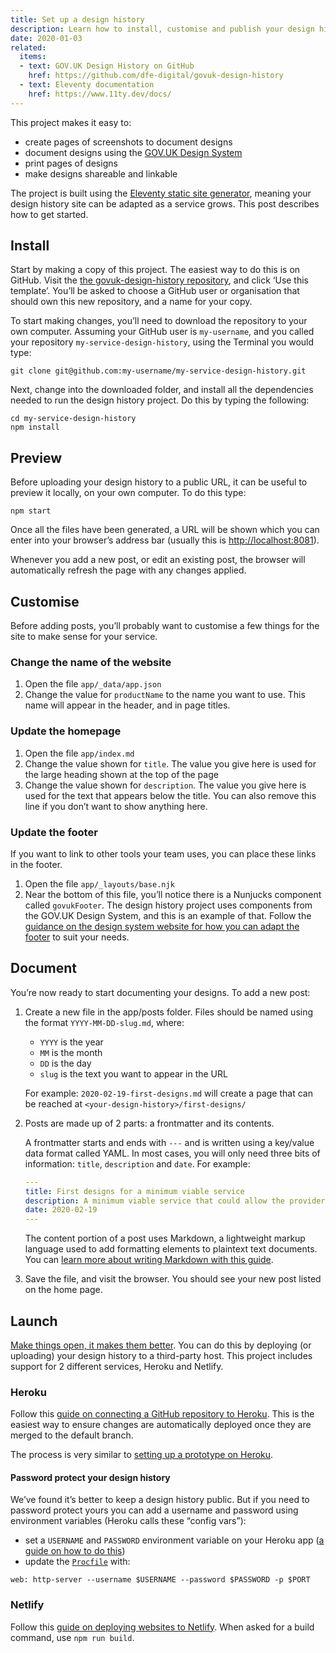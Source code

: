 ```yaml
---
title: Set up a design history
description: Learn how to install, customise and publish your design history.
date: 2020-01-03
related:
  items:
  - text: GOV.UK Design History on GitHub
    href: https://github.com/dfe-digital/govuk-design-history
  - text: Eleventy documentation
    href: https://www.11ty.dev/docs/
---
```


This project makes it easy to:

* create pages of screenshots to document designs
* document designs using the [GOV.UK Design System](https://design-system.service.gov.uk/)
* print pages of designs
* make designs shareable and linkable

The project is built using the [Eleventy static site generator](https://www.11ty.dev/), meaning your design history site can be adapted as a service grows. This post describes how to get started.

## Install

Start by making a copy of this project. The easiest way to do this is on GitHub. Visit the [the govuk-design-history repository](https://github.com/DFE-Digital/govuk-design-history), and click ‘Use this template’. You’ll be asked to choose a GitHub user or organisation that should own this new repository, and a name for your copy.

To start making changes, you’ll need to download the repository to your own computer. Assuming your GitHub user is `my-username`, and you called your repository `my-service-design-history`, using the Terminal you would type:

``` text
git clone git@github.com:my-username/my-service-design-history.git
```

Next, change into the downloaded folder, and install all the dependencies needed to run the design history project. Do this by typing the following:

``` text
cd my-service-design-history
npm install
```

## Preview

Before uploading your design history to a public URL, it can be useful to preview it locally, on your own computer. To do this type:

``` text
npm start
```

Once all the files have been generated, a URL will be shown which you can enter into your browser’s address bar (usually this is <http://localhost:8081>).

Whenever you add a new post, or edit an existing post, the browser will automatically refresh the page with any changes applied.

## Customise

Before adding posts, you’ll probably want to customise a few things for the site to make sense for your service.

### Change the name of the website

1. Open the file `app/_data/app.json`
2. Change the value for `productName` to the name you want to use. This name will appear in the header, and in page titles.

### Update the homepage

1. Open the file `app/index.md`
2. Change the value shown for `title`. The value you give here is used for the large heading shown at the top of the page
3. Change the value shown for `description`. The value you give here is used for the text that appears below the title. You can also remove this line if you don’t want to show anything here.

### Update the footer

If you want to link to other tools your team uses, you can place these links in the footer.

1. Open the file `app/_layouts/base.njk`
2. Near the bottom of this file, you’ll notice there is a Nunjucks component called `govukFooter`. The design history project uses components from the GOV.UK Design System, and this is an example of that. Follow the [guidance on the design system website for how you can adapt the footer](https://design-system.service.gov.uk/components/footer/) to suit your needs.

## Document

You’re now ready to start documenting your designs. To add a new post:

1. Create a new file in the app/posts folder. Files should be named using the format `YYYY-MM-DD-slug.md`, where:

    * `YYYY` is the year
    * `MM` is the month
    * `DD` is the day
    * `slug` is the text you want to appear in the URL

    For example: `2020-02-19-first-designs.md` will create a page that can be reached at `<your-design-history>/first-designs/`

2. Posts are made up of 2 parts: a frontmatter and its contents.

    A frontmatter starts and ends with `---` and is written using a key/value data format called YAML. In most cases, you will only need three bits of information: `title`, `description` and `date`. For example:

    ``` yaml
    ---
    title: First designs for a minimum viable service
    description: A minimum viable service that could allow the providers to access and manage their ITT applications.
    date: 2020-02-19
    ---
    ```

    The content portion of a post uses Markdown, a lightweight markup language used to add formatting elements to plaintext text documents. You can [learn more about writing Markdown with this guide](https://www.markdownguide.org).

3. Save the file, and visit the browser. You should see your new post listed on the home page.

## Launch

[Make things open, it makes them better](https://www.gov.uk/guidance/government-design-principles#make-things-open-it-makes-things-better). You can do this by deploying (or uploading) your design history to a third-party host. This project includes support for 2 different services, Heroku and Netlify.

### Heroku

Follow this [guide on connecting a GitHub repository to Heroku](https://devcenter.heroku.com/articles/github-integration). This is the easiest way to ensure changes are automatically deployed once they are merged to the default branch.

The process is very similar to [setting up a prototype on Heroku](https://govuk-prototype-kit.herokuapp.com/docs/publishing-on-heroku).

#### Password protect your design history

We’ve found it’s better to keep a design history public. But if you need to password protect yours you can add a username and password using environment variables (Heroku calls these “config vars”):

* set a `USERNAME` and `PASSWORD` environment variable on your Heroku app ([a guide on how to do this](https://devcenter.heroku.com/articles/config-vars#managing-config-vars))
* update the [`Procfile`](https://github.com/DFE-Digital/govuk-design-history/blob/main/Procfile) with:

```
web: http-server --username $USERNAME --password $PASSWORD -p $PORT
```

### Netlify

Follow this [guide on deploying websites to Netlify](https://www.netlify.com/blog/2016/09/29/a-step-by-step-guide-deploying-on-netlify/). When asked for a build command, use `npm run build`.
